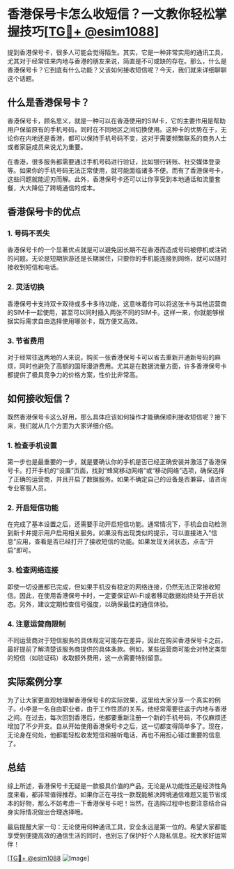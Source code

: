 # 香港保号卡怎么收短信？一文教你轻松掌握技巧[[TG💪+ @esim1088](https://t.me/s/esim1088)]

提到香港保号卡，很多人可能会觉得陌生。其实，它是一种非常实用的通讯工具，尤其对于经常往来内地与香港的朋友来说，简直是不可或缺的存在。那么，什么是香港保号卡？它到底有什么功能？又该如何接收短信呢？今天，我们就来详细聊聊这个话题。

## 什么是香港保号卡？

香港保号卡，顾名思义，就是一种可以在香港使用的SIM卡，它的主要作用是帮助用户保留原有的手机号码，同时在不同地区之间切换使用。这种卡的优势在于，无论你在内地还是香港，都可以保持手机号码不变，这对于需要频繁联系的商务人士或者家庭成员来说尤为重要。

在香港，很多服务都需要通过手机号码进行验证，比如银行转账、社交媒体登录等。如果你的手机号码无法正常使用，就可能面临诸多不便。而有了香港保号卡，这些问题就能迎刃而解。此外，香港保号卡还可以让你享受到本地通话和流量套餐，大大降低了跨境通信的成本。

## 香港保号卡的优点

### 1. **号码不丢失**
   香港保号卡的一个显著优点就是可以避免因长期不在香港而造成号码被停机或注销的问题。无论是短期旅游还是长期居住，只要你的手机能连接到网络，就可以随时接收到短信和电话。

### 2. **灵活切换**
   香港保号卡支持双卡双待或多卡多待功能，这意味着你可以将这张卡与其他运营商的SIM卡一起使用，甚至可以同时插入两张不同的SIM卡。这样一来，你就能够根据实际需求自由选择使用哪张卡，既方便又高效。

### 3. **节省费用**
   对于经常往返两地的人来说，购买一张香港保号卡可以省去重新开通新号码的麻烦，同时也避免了高额的国际漫游费用。尤其是在数据流量方面，许多香港保号卡都提供了极具竞争力的价格方案，性价比非常高。

## 如何接收短信？

既然香港保号卡这么好用，那么具体应该如何操作才能确保顺利接收短信呢？接下来，我们就从几个方面为大家详细介绍。

### 1. **检查手机设置**
   第一步也是最重要的一步，就是要确认你的手机是否已经正确安装并激活了香港保号卡。打开手机的“设置”页面，找到“蜂窝移动网络”或“移动网络”选项，确保选择了正确的运营商，并且开启了数据服务。如果不确定自己的设备是否兼容，请咨询专业客服人员。

### 2. **开启短信功能**
   在完成了基本设置之后，还需要手动开启短信功能。通常情况下，手机会自动检测到新卡并提示用户启用相关服务。如果没有出现类似的提示，可以直接进入“信息”应用，查看是否已经打开了接收短信的功能。如果发现关闭状态，点击“开启”即可。

### 3. **检查网络连接**
   即使一切设置都已完成，但如果手机没有稳定的网络连接，仍然无法正常接收短信。因此，在使用香港保号卡时，一定要保证Wi-Fi或者移动数据始终处于开启状态。另外，建议定期检查信号强度，以确保最佳的通信体验。

### 4. **注意运营商限制**
   不同运营商对于短信服务的具体规定可能存在差异，因此在购买香港保号卡之前，最好提前了解清楚该服务商提供的具体条款。例如，某些运营商可能会对特定类型的短信（如验证码）收取额外费用，这一点需要特别留意。

## 实际案例分享

为了让大家更直观地理解香港保号卡的实际效果，这里给大家分享一个真实的例子。小李是一名自由职业者，由于工作性质的关系，他经常需要往返于内地与香港之间。在过去，每次回到香港后，他都要重新注册一个新的手机号码，不仅麻烦还增加了不少开支。自从开始使用香港保号卡之后，这一切都变得简单多了。现在，无论身在何处，他都能轻松收发短信和接听电话，再也不用担心错过重要的信息了。

## 总结

综上所述，香港保号卡无疑是一款极具价值的产品，无论是从功能性还是经济性角度来看，都非常值得推荐。如果你正在寻找一款既能解决跨境通信难题又能节省成本的好物，那么不妨考虑一下香港保号卡吧！当然，在选购过程中也要注意结合自身实际情况做出合理选择哦。

最后提醒大家一句：无论使用何种通讯工具，安全永远是第一位的。希望大家都能享受到便捷高效的通信生活的同时，也别忘了保护好个人隐私信息。祝大家好运常伴！

[[TG💪+ @esim1088](https://t.me/s/esim1088) ![Image](https://i.postimg.cc/4NQfJmqS/Snipaste-2025-05-13-00-14-12.png)]